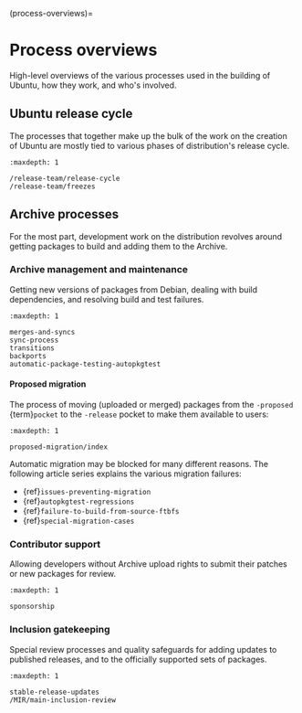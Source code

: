 (process-overviews)=
# Process overviews

High-level overviews of the various processes used in the building of Ubuntu, how they work, and who's involved.


## Ubuntu release cycle

The processes that together make up the bulk of the work on the creation of Ubuntu are mostly tied to various phases of distribution's release cycle.

```{toctree}
:maxdepth: 1

/release-team/release-cycle
/release-team/freezes
```


## Archive processes

For the most part, development work on the distribution revolves around getting packages to build and adding them to the Archive.


### Archive management and maintenance

Getting new versions of packages from Debian, dealing with build dependencies, and resolving build and test failures.

```{toctree}
:maxdepth: 1

merges-and-syncs
sync-process
transitions
backports
automatic-package-testing-autopkgtest
```


#### Proposed migration

The process of moving (uploaded or merged) packages from the `-proposed` {term}`pocket` to the `-release` pocket to make them available to users:

```{toctree}
:maxdepth: 1

proposed-migration/index
```

Automatic migration may be blocked for many different reasons. The following article series explains the various migration failures:

* {ref}`issues-preventing-migration`
* {ref}`autopkgtest-regressions`
* {ref}`failure-to-build-from-source-ftbfs`
* {ref}`special-migration-cases`


### Contributor support

Allowing developers without Archive upload rights to submit their patches or new packages for review.

```{toctree}
:maxdepth: 1

sponsorship
```


### Inclusion gatekeeping

Special review processes and quality safeguards for adding updates to published releases, and to the officially supported sets of packages.

```{toctree}
:maxdepth: 1

stable-release-updates
/MIR/main-inclusion-review
```
